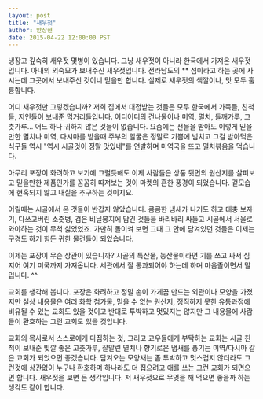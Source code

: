 ```yaml
---
layout: post
title: "새우젓"
author: 안상현
date: 2015-04-22 12:00:00 PST
---
```

냉장고 깊숙히 새우젓 몇병이 있습니다. 그냥 새우젓이 아니라 한국에서 가져온 새우젓입니다. 아내의 외숙모가 보내주신 새우젓입니다. 전라남도의 ** 섬이라고 하는 곳에 사시는데 그곳에서 보내주신 것이니 믿을만 합니다. 실제로 새우젓의 색깔이나, 맛 모두 훌륭합니다. 

어디 새우젓만 그렇겠습니까? 저희 집에서 대접받는 것들은 모두 한국에서 가족들, 친척들, 지인들이 보내준 먹거리들입니다. 어디어디의 건나물이나 미역, 멸치, 들깨가루, 고춧가루... 어느 하나 귀하지 않은 것들이 없습니다. 요즘에는 선물을 받아도 이렇게 믿을만한 멸치나 미역, 다시마를 받을때 주부의 얼굴은 정말로 기쁨에 넘치고 그걸 받아먹은 식구들 역시 "역시 시골것이 정말 맛있네"를 연발하며 미역국을 뜨고 멸치볶음을 먹습니다. 

아무리 포장이 화려하고 보기에 그럴듯해도 이제 사람들은 상품 뒷면의 원산지를 살펴보고 믿을만한 제품인가를 꼼꼼히 따져보는 것이 마켓의 흔한 풍경이 되었습니다. 겉모습에 현혹되지 않고 내실을 추구하는 것이지요. 

어릴때는 시골에서 온 것들이 반갑지 않았습니다. 큼큼한 냄새가 나기도 하고 대충 보자기, 다쓰고버린 소줏병, 검은 비닐봉지에 담긴 것들을 바리바리 싸들고 시골에서 서울로 와야하는 것이 무척 싫었었죠. 가만히 돌이켜 보면 그때 그 안에 담겨있던 것들은 이제는 구경도 하기 힘든 귀한 물건들이 되었습니다. 

이제는 포장이 무슨 상관이 있습니까? 시골의 특산물, 농산물이라면 기를 쓰고 싸서 심지어 여기 미국까지 가져옵니다. 세관에서 잘 통과되어야 하는데 하며 마음졸이면서 말입니다. ^^

교회를 생각해 봅니다. 포장은 화려하고 정말 손이 가게끔 만드는 외관이나 모양을 가졌지만 실상 내용물은 여러 화학 첨가물, 믿을 수 없는 원산지, 정직하지 못한 유통과정에 비유될 수 있는 교회도 있을 것이고 반대로 투박하고 멋있지는 않지만 그 내용물에 사람들이 환호하는 그런 교회도 있을 것입니다. 

교회의 목사로서 스스로에게 다짐하는 것, 그리고 교우들에게 부탁하는 교회는 시골 친척이 보내준 빛깔 좋은 고춧가루, 잘말린 멸치나 향기로운 냄새를 풍기는 미역/다시마 같은 교회가 되었으면 좋겠습니다. 담겨오는 모양새는 좀 투박하고 멋스럽지 않더라도 그런것에 상관없이 누구나 환호하며 하나라도 더 집으려고 애를 쓰는 그런 교회가 되면으면 합니다. 새우젓을 보면 든 생각입니다. 저 새우젓으로 무엇을 해 먹으면 좋을까 하는 생각도 같이 합니다.

